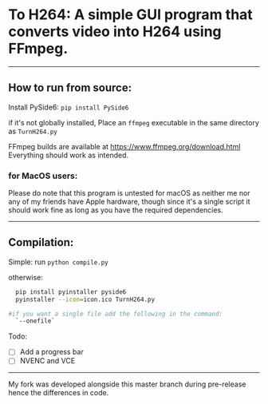 # To H264: A simple GUI program that converts video into H264 using FFmpeg.

---

## How to run from source:

Install PySide6: `pip install PySide6`

if it's not globally installed, Place an `ffmpeg` executable in the same directory as `TurnH264.py`

FFmpeg builds are available at https://www.ffmpeg.org/download.html
Everything should work as intended.

### for MacOS users:

Please do note that this program is untested for macOS as neither me nor any of my friends have Apple hardware, though since it's a single script it should work fine as long as you have the required dependencies.

---

## Compilation:

Simple: run `python compile.py`

otherwise:

```bash
  pip install pyinstaller pyside6
  pyinstaller --icon=icon.ico TurnH264.py

#if you want a single file add the following in the command:
  `--onefile`
```

Todo:

-   [ ] Add a progress bar
-   [ ] NVENC and VCE

---

My fork was developed alongside this master branch during pre-release hence the differences in code.

